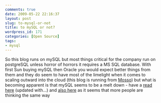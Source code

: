 ```yaml
---
comments: true
date: 2009-05-22 22:16:37
layout: post
slug: to-mysql-or-not
title: to mySQL or not?
wordpress_id: 171
categories: [Open Source]
tags:
- mysql
---
```


So this blog runs on mySQL but most things critical for the company run on postgreSQL unless horror of horrors it requires a MS SQL database. With first Sun buying mySQL then Oracle you would expect better things from them and they do seem to have most of the limelight when it comes to scaling outward into the cloud (this blog is running from [Mosso](http://www.mosso.com)) but what is becoming apparent is that mySQL seems to be a melt down - have a [read here](http://infoworld.com/d/developer-world/mysql-forked-beyond-repair-262) (updated with...) and [also here](http://www.dbms2.com/2009/05/22/yet-more-on-mysql-forks-and-storage-engines/) as it seems that more people are thinking the same way

